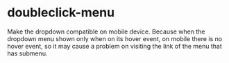 # doubleclick-menu
Make the dropdown compatible on mobile device. Because when the dropdown menu shown only when on its hover event, on mobile there is no hover event, so it may cause a problem on visiting the link of the menu that has submenu.
